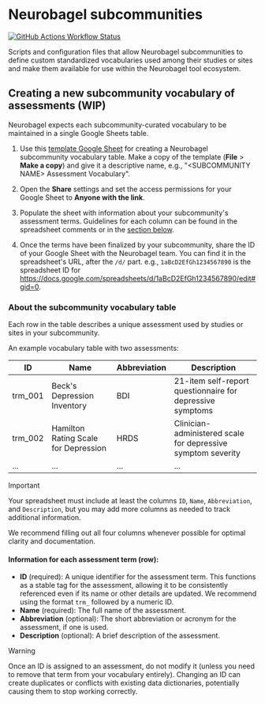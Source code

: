 # Neurobagel subcommunities

[![GitHub Actions Workflow Status](https://img.shields.io/github/actions/workflow/status/neurobagel/communities/update_term_vocab_files.yaml?style=flat-square&label=Community%20standardized%20term%20vocabularies&link=https%3A%2F%2Fgithub.com%2Fneurobagel%2Fcommunities%2Fblob%2Fmain%2F.github%2Fworkflows%2Fupdate_term_vocab_files.yaml)](https://github.com/neurobagel/communities/blob/main/.github/workflows/update_term_vocab_files.yaml)

Scripts and configuration files that allow Neurobagel subcommunities to define custom standardized vocabularies used among their studies or sites and make them available for use within the Neurobagel tool ecosystem.

## Creating a new subcommunity vocabulary of assessments (WIP)
<!-- TODO: Once finalized, add instructions for creating a file with vocab namespace metadata. -->

Neurobagel expects each subcommunity-curated vocabulary to be maintained in a single Google Sheets table.

1. Use this [template Google Sheet](https://docs.google.com/spreadsheets/d/1O02EnpRCNMALeGpyVzDw6bSuDlJuvTPMNvqILDKk1xM/edit?usp=sharing) for creating a Neurobagel subcommunity vocabulary table.
Make a copy of the template (**File** > **Make a copy**) and give it a descriptive name, e.g., "\<SUBCOMMUNITY NAME\> Assessment Vocabulary".

2. Open the **Share** settings and set the access permissions for your Google Sheet to **Anyone with the link**.

3. Populate the sheet with information about your subcommunity's assessment terms. 
Guidelines for each column can be found in the spreadsheet comments or in the [section below](#about-the-subcommunity-vocabulary-table).

4. Once the terms have been finalized by your subcommunity, share the ID of your Google Sheet with the Neurobagel team. 
You can find it in the spreadsheet's URL, after the `/d/` part.
e.g., `1aBcD2EfGh1234567890` is the spreadsheet ID for https://docs.google.com/spreadsheets/d/1aBcD2EfGh1234567890/edit#gid=0.

### About the subcommunity vocabulary table

Each row in the table describes a unique assessment used by studies or sites in your subcommunity. 

An example vocabulary table with two assessments:

ID | Name | Abbreviation | Description
---- | ---- | ---- | ----
trm_001 | Beck's Depression Inventory | BDI | 21-item self-report questionnaire for depressive symptoms
trm_002 | Hamilton Rating Scale for Depression | HRDS | Clinician-administered scale for depressive symptom severity
... | ... | ... | ...

>[!IMPORTANT]
>Your spreadsheet must include at least the columns `ID`, `Name`, `Abbreviation`, and `Description`, but you may add more columns as needed to track additional information.

We recommend filling out all four columns whenever possible for optimal clarity and documentation.

#### Information for each assessment term (row):  

- **ID** (required): A unique identifier for the assessment term. 
    This functions as a stable tag for the assessment, allowing it to be consistently referenced even if its name or other details are updated. 
    We recommend using the format `trm_` followed by a numeric ID.
- **Name** (required): The full name of the assessment.
- **Abbreviation** (optional): The short abbreviation or acronym for the assessment, if one is used.
- **Description** (optional): A brief description of the assessment.

>[!WARNING]
>Once an ID is assigned to an assessment, do not modify it (unless you need to remove that term from your vocabulary entirely). 
>Changing an ID can create duplicates or conflicts with existing data dictionaries, potentially causing them to stop working correctly.
